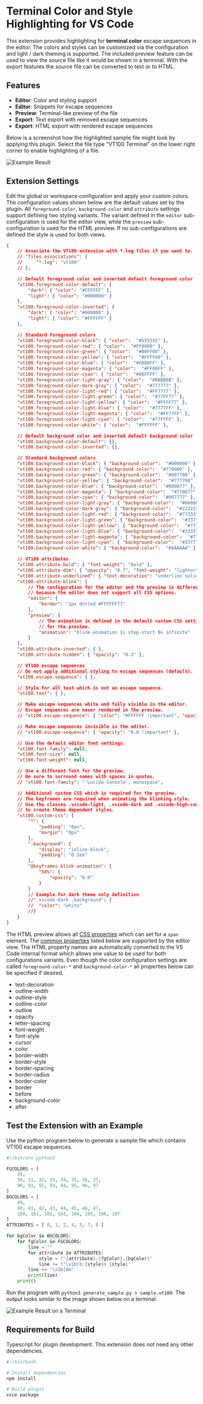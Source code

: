Terminal Color and Style Highlighting for VS Code
=================================================

This extension provides highlighting for **terminal color** escape sequences in the editor.
The colors and styles can be customized via the configuration and light / dark theming is supported.
The included preview feature can be used to view the source file like it would be shown in a terminal.
With the export features the source file can be converted to text or to HTML.

Features
--------

- **Editor**: Color and styling support
- **Editor**: Snippets for escape sequences
- **Preview**: Terminal-like preview of the file
- **Export**: Text export with removed escape sequences
- **Export**: HTML export with rendered escape sequences

Below is a screenshot how the highlighted sample file might look by applying this plugin.
Select the file type "VT100 Terminal" on the lower right corner to enable highlighting of a file.

![Example Result](sample/ExampleResult.gif)

Extension Settings
------------------

Edit the global or workspace configuration and apply your custom colors.
The configuration values shown below are the default values set by the plugin.
All `foreground-color`, `background-color` and `attribute` settings support defining two styling variants.
The variant defined in the `editor` sub-configuration is used for the editor view, while the `preview` sub-configuration is used for the HTML preview.
If no sub-configurations are defined the style is used for both views.

```json
{
    // Associate the VT100 extension with *.log files if you want to.
    // "files.associations": {
    //     "*.log": "vt100"
    // },

    // Default foreground color and inverted default foreground color
    "vt100.foreground-color-default": {
        "dark": { "color": "#FFFFFF" },
        "light": { "color": "#000000" }
    },
    "vt100.foreground-color-inverted": {
        "dark": { "color": "#000000" },
        "light": { "color": "#FFFFFF" }
    },

    // Standard foreground colors
    "vt100.foreground-color-black": { "color":  "#555555" },
    "vt100.foreground-color-red": { "color":  "#FF0000" },
    "vt100.foreground-color-green": { "color":  "#00FF00" },
    "vt100.foreground-color-yellow": { "color":  "#FFFF00" },
    "vt100.foreground-color-blue": { "color":  "#0000FF" },
    "vt100.foreground-color-magenta": { "color":  "#FF00FF" },
    "vt100.foreground-color-cyan": { "color":  "#00FFFF" },
    "vt100.foreground-color-light-gray": { "color":  "#BBBBBB" },
    "vt100.foreground-color-dark-gray": { "color":  "#777777" },
    "vt100.foreground-color-light-red": { "color":  "#FF7777" },
    "vt100.foreground-color-light-green": { "color":  "#77FF77" },
    "vt100.foreground-color-light-yellow": { "color":  "#FFFF77" },
    "vt100.foreground-color-light-blue": { "color":  "#7777FF" },
    "vt100.foreground-color-light-magenta": { "color":  "#FF77FF" },
    "vt100.foreground-color-light-cyan": { "color":  "#77FFFF" },
    "vt100.foreground-color-white": { "color":  "#FFFFFF" },

    // Default background color and inverted default background color
    "vt100.background-color-default": {},
    "vt100.background-color-inverted": {},

    // Standard background colors
    "vt100.background-color-black": { "background-color":  "#000000" },
    "vt100.background-color-red": { "background-color":  "#770000" },
    "vt100.background-color-green": { "background-color":  "#007700" },
    "vt100.background-color-yellow": { "background-color":  "#777700" },
    "vt100.background-color-blue": { "background-color":  "#000077" },
    "vt100.background-color-magenta": { "background-color":  "#770077" },
    "vt100.background-color-cyan": { "background-color":  "#007777" },
    "vt100.background-color-light-gray": { "background-color":  "#666666" },
    "vt100.background-color-dark-gray": { "background-color":  "#222222" },
    "vt100.background-color-light-red": { "background-color":  "#773333" },
    "vt100.background-color-light-green": { "background-color":  "#337733" },
    "vt100.background-color-light-yellow": { "background-color":  "#777733" },
    "vt100.background-color-light-blue": { "background-color":  "#333377" },
    "vt100.background-color-light-magenta": { "background-color":  "#773377" },
    "vt100.background-color-light-cyan": { "background-color":  "#337777" },
    "vt100.background-color-white": { "background-color":  "#AAAAAA" },

    // VT100 attributes
    "vt100.attribute-bold": { "font-weight": "bold" },
    "vt100.attribute-dim": { "opacity": "0.7", "font-weight": "lighter" },
    "vt100.attribute-underlined": { "text-decoration": "underline solid" },
    "vt100.attribute-blink": {
        // The configuration for the editor and the preview is different,
        // because the editor does not support all CSS options.
        "editor": {
            "border": "1px dotted #FFFFFF77"
        },
        "preview": {
            // The animation is defined in the default custom CSS setting
            // for the preview.
            "animation": "blink-animation 1s step-start 0s infinite"
        }
    },
    "vt100.attribute-inverted": { },
    "vt100.attribute-hidden": { "opacity": "0.3" },

    // VT100 escape sequences
    // Do not apply additional styling to escape sequences (default).
    "vt100.escape-sequence": { },

    // Style for all text which is not an escape sequence.
    "vt100.text": { },

    // Make escape sequences white and fully visible in the editor.
    // Escape sequences are never rendered in the preview.
    // "vt100.escape-sequence": { "color": "#FFFFFF !important", "opacity": "1.0 !important"  },

    // Make escape sequences invisible in the editor.
    // "vt100.escape-sequence": { "opacity": "0.0 !important" },

    // Use the default editor font settings.
    "vt100.font-family": null,
    "vt100.font-size": null,
    "vt100.font-weight": null,

    // Use a different font for the preview.
    // Be sure to surround names with spaces in quotes.
    // "vt100.font-family": "'Lucida Console', monospace",

    // Additional custom CSS which is required for the preview.
    // The keyframes are required when animating the blinking style.
    // Use the classes .vscode-light, .vscode-dark and .vscode-high-contrast
    // to create theme dependent styles.
    "vt100.custom-css": {
        "*": {
            "padding": "0px",
            "margin": "0px"
        },
        ".background": {
            "display": "inline-block",
            "padding": "0.1em"
        },
        "@keyframes blink-animation": {
            "50%": {
                "opacity": "0.0"
            }
        }
        // Example for dark theme only definition
        //".vscode-dark .background": {
        //  "color": "white"
        //}
    }
}
```

The HTML preview allows all [CSS properties](https://www.w3schools.com/cssref/default.asp) which can set for a `span` element.
The [common properties](https://code.visualstudio.com/api/references/vscode-api#DecorationRenderOptions) listed below are supported by the editor view.
The HTML property names are automatically converted to the VS Code internal format which allows one value to be used for both configurations variants.
Even though the color configuration settings are called `foreground-color-*` and `background-color-*` all properties below can be specified if desired.

- text-decoration
- outline-width
- outline-style
- outline-color
- outline
- opacity
- letter-spacing
- font-weight
- font-style
- cursor
- color
- border-width
- border-style
- border-spacing
- border-radius
- border-color
- border
- before
- background-color
- after

Test the Extension with an Example
----------------------------------

Use the python program below to generate a sample file which contains VT100 escape sequences.

```python
#!/bin/env python3

FGCOLORS = [
    39,
    30, 31, 32, 33, 34, 35, 36, 37,
    90, 91, 92, 93, 94, 95, 96, 97
]
BGCOLORS = [
    49,
    40, 41, 42, 43, 44, 45, 46, 47,
    100, 101, 102, 103, 104, 105, 106, 107
]
ATTRIBUTES = [ 0, 1, 2, 4, 5, 7, 8 ]

for bgColor in BGCOLORS:
    for fgColor in FGCOLORS:
        line = ""
        for attribute in ATTRIBUTES:
            style = f"{attribute};{fgColor};{bgColor}"
            line += f"\x1b[0;{style}m {style}"
        line += "\x1b[0m"
        print(line)
    print()
```

Run the program with `python3 generate_sample.py > sample.vt100`.
The output looks similar to the image shown below on a terminal.

![Example Result on a Terminal](sample/ExampleSource.png)

Requirements for Build
----------------------

Typescript for plugin development.
This extension does not need any other dependencies.

```bash
#!/bin/bash

# Install dependencies
npm install

# Build plugin
vsce package
```
